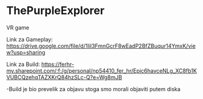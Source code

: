 # ThePurpleExplorer
VR game

Link za Gameplay:
https://drive.google.com/file/d/1Iil3FmnGcrF8wEadP2BfZBuqur14YmxK/view?usp=sharing

Link za Build: https://ferhr-my.sharepoint.com/:f:/g/personal/np54410_fer_hr/Epic6havceNLg_XC8fb1KVUBCQzehqTAZXKrQ84hzSLc-Q?e=Wg8mJB

-Build je bio prevelik za objavu stoga smo morali objaviti putem diska
